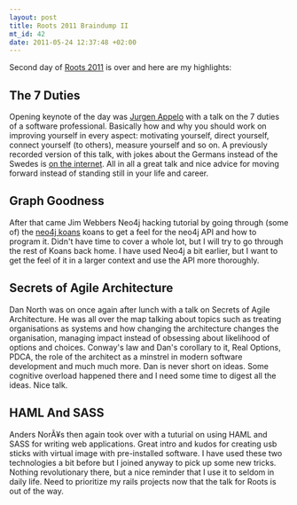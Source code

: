 ```yaml
--- 
layout: post
title: Roots 2011 Braindump II
mt_id: 42
date: 2011-05-24 12:37:48 +02:00
---
```

Second day of [Roots 2011](http://rootsconf.no/) is over and here are my highlights:

## The 7 Duties
Opening keynote of the day was [Jurgen Appelo](http://noop.nl/) with a talk on the 7 duties of a software professional. Basically how and why you should work on improving yourself in every aspect: motivating yourself, direct yourself, connect yourself (to others), measure yourself and so on. A previously recorded version of this talk, with jokes about the Germans instead of the Swedes is [on the internet](http://vimeo.com/22510300). All in all a great talk and nice advice for moving forward instead of standing still in your life and career.

## Graph Goodness
After that came Jim Webbers Neo4j hacking tutorial by going through (some of) the [neo4j koans](https://github.com/jimwebber/neo4j-tutorial) koans to get a feel for the neo4j API and how to program it. Didn't have time to cover a whole lot, but I will try to go through the rest of Koans back home. I have used Neo4j a bit earlier, but I want to get the feel of it in a larger context and use the API more thoroughly.

## Secrets of Agile Architecture
Dan North was on once again after lunch with a talk on Secrets of Agile Architecture. He was all over the map talking about topics such as treating organisations as systems and how changing the architecture changes the organisation, managing impact instead of obsessing about likelihood of options and choices. Conway's law and Dan's corollary to it, Real Options, PDCA, the role of the architect as a minstrel in modern software development and much much more. Dan is never short on ideas. Some cognitive overload happened there and I need some time to digest all the ideas. Nice talk. 

## HAML And SASS
Anders NorÃ¥s then again took over with a tuturial on using HAML and SASS for writing web applications. Great intro and kudos for creating usb sticks with virtual image with pre-installed software. I have used these two technologies a bit before but I joined anyway to pick up some new tricks. Nothing revolutionary there, but a nice reminder that I use it to seldom in daily life. Need to prioritize my rails projects now that the talk for Roots is out of the way. 
